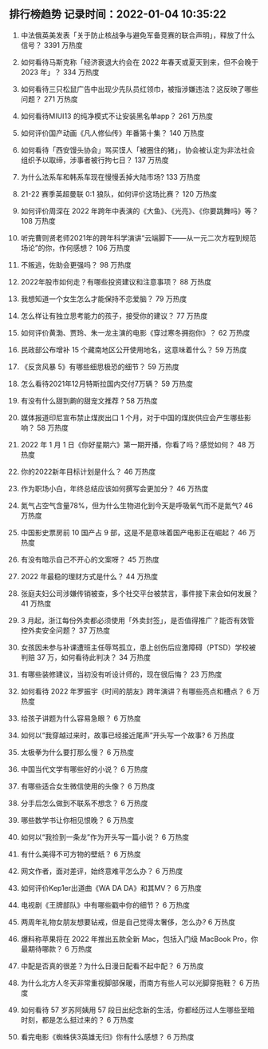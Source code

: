 
## 排行榜趋势 记录时间：2022-01-04 10:35:22
  
  1. 中法俄英美发表「关于防止核战争与避免军备竞赛的联合声明」，释放了什么信号？ 3391 万热度
    
  2. 如何看待马斯克称「经济衰退大约会在 2022 年春天或夏天到来，但不会晚于 2023 年」？ 334 万热度
    
  3. 如何看待三只松鼠广告中出现少先队员红领巾，被指涉嫌违法？这反映了哪些问题？ 271 万热度
    
  4. 如何看待MIUI13 的纯净模式不让安装黑名单app？ 261 万热度
    
  5. 如何评价国产动画《凡人修仙传》年番第十集？ 140 万热度
    
  6. 如何看待「西安馒头协会」骂买馍人「被圈住的猪」，协会被认定为非法社会组织予以取缔，涉事者被行拘七日？ 137 万热度
    
  7. 为什么法系车和韩系车现在慢慢丢掉大陆市场? 133 万热度
    
  8. 21-22 赛季英超曼联 0:1 狼队，如何评价这场比赛？ 120 万热度
    
  9. 如何评价周深在 2022 年跨年中表演的《大鱼》、《光亮》、《你要跳舞吗》等？ 108 万热度
    
  10. 听完曹则贤老师2021年的跨年科学演讲“云端脚下——从一元二次方程到规范场论”的你，作何感想？ 106 万热度
    
  11. 不叛逃，佐助会更强吗？ 98 万热度
    
  12. 2022年股市如何走？有哪些投资建议和注意事项？ 88 万热度
    
  13. 我想知道一个女生怎么才能保持不恋爱脑？ 79 万热度
    
  14. 怎么样让有独立思考能力的孩子，接受你的建议？ 77 万热度
    
  15. 如何评价黄渤、贾玲、朱一龙主演的电影《穿过寒冬拥抱你》？ 62 万热度
    
  16. 民政部公布增补 15 个藏南地区公开使用地名，这意味着什么？ 59 万热度
    
  17. 《反贪风暴 5》有哪些细思极恐的细节？ 59 万热度
    
  18. 怎么看待2021年12月特斯拉国内交付7万辆？ 59 万热度
    
  19. 有没有什么甜到齁的甜宠文推荐   ? 58 万热度
    
  20. 媒体报道印尼宣布禁止煤炭出口 1 个月，对于中国的煤炭供应会产生哪些影响？ 58 万热度
    
  21. 2022 年 1 月 1 日《你好星期六》第一期开播，你看了吗？感觉如何？ 48 万热度
    
  22. 你的2022新年目标计划是什么？ 46 万热度
    
  23. 作为职场小白，年终总结应该如何撰写会更加分？ 46 万热度
    
  24. 氮气占空气含量78%，但为什么生物进化到今天是呼吸氧气而不是氮气? 46 万热度
    
  25. 中国影史票房前 10 国产占 9 部，这是不是意味着国产电影正在崛起？ 46 万热度
    
  26. 有没有暗示自己不开心的文案呀？ 45 万热度
    
  27. 2022 年最稳的理财方式是什么？ 44 万热度
    
  28. 张庭夫妇公司涉嫌传销被查，多个社交平台被禁言，事件接下来会如何发展？ 41 万热度
    
  29. 3 月起，浙江每份外卖都必须使用「外卖封签」，是否值得推广？能否有效管控外卖安全问题？ 37 万热度
    
  30. 女孩因未参与补课遭班主任辱骂孤立，患上创伤后应激障碍（PTSD）学校被判赔 37 万，如何看待此判决？ 34 万热度
    
  31. 有哪些装修建议，当初没有听设计师的，现在很后悔？ 23 万热度
    
  32. 如何看待 2022 年罗振宇《时间的朋友》跨年演讲？有哪些亮点和槽点？ 6 万热度
    
  33. 给孩子讲题为什么容易急眼？ 6 万热度
    
  34. 如何以“我穿越过来时，故事已经接近尾声”开头写一个故事? 6 万热度
    
  35. 太极拳为什么要打那么慢？ 6 万热度
    
  36. 中国当代文学有哪些好的小说？ 6 万热度
    
  37. 有哪些适合女生微信使用的头像？ 6 万热度
    
  38. 分手后怎么做到不联系不想念？ 6 万热度
    
  39. 哪些数学书让你相见恨晚？ 6 万热度
    
  40. 如何以“我捡到一条龙”作为开头写一篇小说？ 6 万热度
    
  41. 有什么美得不可方物的壁纸？ 6 万热度
    
  42. 网文作者，面对差评，始终意难平怎么办？ 6 万热度
    
  43. 如何评价Kep1er出道曲《WA DA DA》和其MV？ 6 万热度
    
  44. 电视剧《王牌部队》中有哪些戳中你的细节？ 6 万热度
    
  45. 两周年礼物女朋友想要钻戒，但是自己觉得太奢侈，怎么办? 6 万热度
    
  46. 爆料称苹果将在 2022 年推出五款全新 Mac，包括入门级 MacBook Pro，你最期待哪款？ 6 万热度
    
  47. 中配是否真的很差？为什么日漫日配看不起中配？ 6 万热度
    
  48. 为什么北方人冬天非常重视脚部保暖，而南方有些人可以光脚穿拖鞋？ 6 万热度
    
  49. 如何看待 57 岁苏阿姨用 57 段日出纪念新的生活，你都经历过人生哪些至暗时刻，都是怎么挺过来的？ 6 万热度
    
  50. 看完电影《蜘蛛侠3英雄无归》你有什么感想？ 6 万热度
    